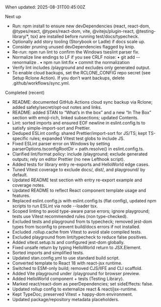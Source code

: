 When updated: 2025-08-31T00:45:00Z

Next up

- Run: npm install to ensure new devDependencies (react, react-dom, @types/react, @types/react-dom, vite, @vitejs/plugin-react, @testing-library/\*, tsx) are installed before running test/docs/typecheck.
- Optionally add story tooling (Storybook or Ladle) if docs scale up.
- Consider pruning unused devDependencies flagged by knip.
- Re-run: npm run lint to confirm the Windows tseslint parser fix.
- Normalize line endings to LF if you see CRLF noise: • git add --renormalize . • npm run lint:fix • commit the normalization
- Verify lint includes /playground and excludes only generated output.
- To enable cloud backups, set the RCLONE_CONFIG repo secret (see Setup Rclone Action). If you don’t want backups, delete .github/workflows/sync.yml.

Completed (recent)

- README: documented GitHub Actions cloud sync backup via Rclone; added safety/secret/opt‑out notes and links.
- README: added STAN to “What’s in the box” and a new “In The Box” section with emoji-rich, linked subsections; updated Contents.
- Lint: sorted imports and ensured EOF newline in eslint.config.ts to satisfy simple-import-sort and Prettier.
- Deduped ESLint config: shared Prettier/import-sort for JS/TS; kept TS-specific rules; expanded Vitest test globs to include JS.
- Fixed ESLint parser error on Windows by setting parserOptions.tsconfigRootDir = path.resolve() in eslint.config.ts.
- Clarified lint/format policy: include /playground; exclude generated outputs; rely on editor Prettier (no new Lefthook script).
- Added tests for library entry re-exports and HelloWorld edge cases.
- Tuned Vitest coverage to exclude docs/, dist/, and playground/ by default.
- Updated README test section with entry re-export example and coverage notes.
- Updated README to reflect React component template usage and features.
- Replaced eslint.config.js with eslint.config.ts (flat config), updated npm scripts to run ESLint via node --loader tsx.
- Scoped linting to avoid type-aware parse errors; ignore playground; tests use Vitest recommended rules (non type-checked).
- Excluded tests and playground from ts typecheck; removed jest-dom types from tsconfig to prevent build/docs errors if not installed.
- Excluded .rollup.cache from Vitest to avoid stale compiled tests.
- Excluded playground from lint/typecheck to reduce false positives.
- Added vitest.setup.ts and configured jest-dom globally.
- Fixed unsafe return by typing HelloWorld return to JSX.Element.
- Sorted imports and simplified tests.
- Updated stan.config.yml to use standard build script.
- Converted template to React 18 with react-jsx runtime.
- Switched to ESM-only build; removed CJS/IIFE and CLI scaffold.
- Added Vite playground under /playground for browser preview.
- Added HelloWorld component + tests (Testing Library).
- Marked react/react-dom as peerDependencies; set sideEffects: false.
- Updated rollup config to externalize react & react/jsx-runtime.
- Kept TypeDoc; preserved Vitest + happy-dom environment.
- Updated package/repository metadata placeholders.
